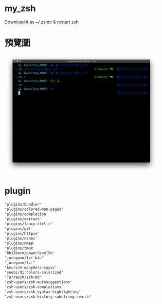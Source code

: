 # my_zsh
Download it as ~/.zshrc & restart zsh


# 預覽圖
![image](https://github.com/tzuchiehtang/my_zsh/blob/master/螢幕快照%202019-03-23%20下午11.29.19.png)


# plugin
    'plugins/bundler'
    'plugins/colored-man-pages'
    'plugins/completion'
    'plugins/extract'
    'plugins/fancy-ctrl-z'
    'plugins/git'
    'plugins/httpie'
    'plugins/nanoc'
    'plugins/nmap'
    'plugins/tmux
    'bhilburn/powerlevel9k'
    "junegunn/fzf-bin"
    "junegunn/fzf"
    'knu/zsh-manydots-magic'
    'seebi/dircolors-solarized'
    'Tarrasch/zsh-bd'
    'zsh-users/zsh-autosuggestions'
    'zsh-users/zsh-completions'
    'zsh-users/zsh-syntax-highlighting'
    'zsh-users/zsh-history-substring-search'
